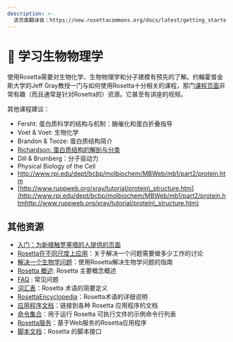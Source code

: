 ```yaml
---
description: >-
  该页面翻译自：https://new.rosettacommons.org/docs/latest/getting_started/Resources-for-learning-biophysics-and-computational-modeling
---
```


# 🙁 学习生物物理学

使用Rosetta需要对生物化学、生物物理学和分子建模有预先的了解。约翰霍普金斯大学的Jeff Gray教授一门与如何使用Rosetta十分相关的课程，那门[课程页面](http://graylab.jhu.edu/courses/540.414/)非常有趣（而且通常是针对Rosetta的）资源。它甚至有讲座的视频。

其他课程建议：

* Fersht: 蛋白质科学的结构与机制：酶催化和蛋白折叠指导
* Voet & Voet: 生物化学
* Brandon & Tooze: 蛋白质结构简介
* [Richardson: 蛋白质结构的解剖与分类](http://kinemage.biochem.duke.edu/teaching/anatax/)
* Dill & Brumberg：分子驱动力
* Physical Biology of the Cell
* [http://www.rpi.edu/dept/bcbp/molbiochem/MBWeb/mb1/part2/protein.htm  ](http://www.rpi.edu/dept/bcbp/molbiochem/MBWeb/mb1/part2/protein.htmhttp://www.ruppweb.org/xray/tutorial/protein\_structure.htm)
* [http://www.ruppweb.org/xray/tutorial/protein\_structure.htm](http://www.rpi.edu/dept/bcbp/molbiochem/MBWeb/mb1/part2/protein.htmhttp://www.ruppweb.org/xray/tutorial/protein\_structure.htm)

## 其他资源

* [入门：为新接触罗塞塔的人提供的页面](./)
* [Rosetta在不同尺度上应用](https://new.rosettacommons.org/docs/latest/getting\_started/Rosetta-on-different-scales)：关于解决一个问题需要做多少工作的讨论
* [解决一个生物学问题](jie-jue-yi-ge-sheng-wu-xue-wen-ti.md)：使用Rosetta解决生物学问题的指南
* [Rosetta 概述](https://new.rosettacommons.org/docs/latest/rosetta\_basics/structural\_concepts/Rosetta-overview): Rosetta 主要概念概述
* [FAQ](https://new.rosettacommons.org/docs/latest/getting\_started/FAQ) : 常见问题
* [词汇表](https://new.rosettacommons.org/docs/latest/rosetta\_basics/Glossary/Glossary)：Rosetta 术语的简要定义
* [RosettaEncyclopedia](https://new.rosettacommons.org/docs/latest/rosetta\_basics/RosettaEncyclopedia)：Rosetta术语的详细说明
* [应用程序文档](https://new.rosettacommons.org/docs/latest/application\_documentation/Application-Documentation)：链接到各种 Rosetta 应用程序的文档
* [命令集合](https://new.rosettacommons.org/docs/latest/application\_documentation/commands-collection)：用于运行 Rosetta 可执行文件的示例命令行列表
* [Rosetta服务](https://new.rosettacommons.org/docs/latest/Rosetta-Servers)：基于Web服务的Rosetta应用程序
* [脚本文档](https://new.rosettacommons.org/docs/latest/scripting\_documentation/Scripting-Documentation)：Rosetta 的脚本接口

